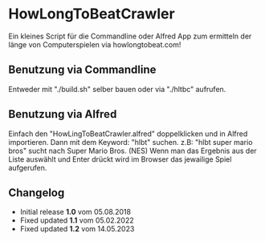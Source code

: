 # HowLongToBeatCrawler

Ein kleines Script für die Commandline oder Alfred App zum ermitteln der länge von Computerspielen via howlongtobeat.com!

## Benutzung via Commandline

Entweder mit "./build.sh" selber bauen oder via "./hltbc" aufrufen.

## Benutzung via Alfred

Einfach den "HowLingToBeatCrawler.alfred" doppelklicken und in Alfred importieren. Dann mit dem Keyword: "hlbt" suchen. z.B: "hlbt super mario bros" sucht nach Super Mario Bros. (NES)
Wenn man das Ergebnis aus der Liste auswählt und Enter drückt wird im Browser das jewailige Spiel aufgerufen.

## Changelog

- Initial release **1.0** vom 05.08.2018
- Fixed updated **1.1** vom 05.02.2022
- Fixed updated **1.2** vom 14.05.2023
